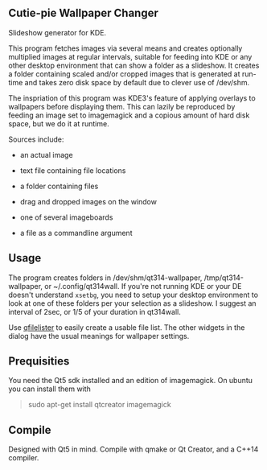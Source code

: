 ## Cutie-pie Wallpaper Changer

Slideshow generator for KDE.

This program fetches images via several means and creates optionally multiplied images at regular intervals, suitable for feeding into KDE or any other desktop environment that can show a folder as a slideshow.  It creates a folder containing scaled and/or cropped images that is generated at run-time and takes zero disk space by default due to clever use of /dev/shm.

The inspriation of this program was KDE3's feature of applying overlays to wallpapers before displaying them.  This can lazily be reproduced by feeding an image set to imagemagick and a copious amount of hard disk space, but we do it at runtime.

Sources include:

* an actual image

* text file containing file locations

* a folder containing files

* drag and dropped images on the window

* one of several imageboards

* a file as a commandline argument

## Usage

The program creates folders in /dev/shm/qt314-wallpaper, /tmp/qt314-wallpaper, or ~/.config/qt314wall.  If you're not running KDE or your DE doesn't understand `xsetbg`, you need to setup your desktop environment to look at one of these folders per your selection as a slideshow.  I suggest an interval of 2sec, or 1/5 of your duration in qt314wall.

Use [qfilelister] to easily create a usable file list.  The other widgets in the dialog have the usual meanings for wallpaper settings.

## Prequisities
You need the Qt5 sdk installed and an edition of imagemagick.  On ubuntu you can
install them with

>sudo apt-get install qtcreator imagemagick

## Compile

Designed with Qt5 in mind.  Compile with qmake or Qt Creator, and a C++14 compiler.

[qfilelister]:https://github.com/cmdrkotori/qfilelister

